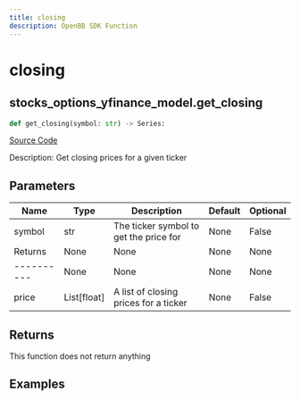 ```yaml
---
title: closing
description: OpenBB SDK Function
---
```


# closing

## stocks_options_yfinance_model.get_closing

```python title='openbb_terminal/stocks/options/yfinance_model.py'
def get_closing(symbol: str) -> Series:
```
[Source Code](https://github.com/OpenBB-finance/OpenBBTerminal/tree/main/openbb_terminal/stocks/options/yfinance_model.py#L297)

Description: Get closing prices for a given ticker

## Parameters

| Name | Type | Description | Default | Optional |
| ---- | ---- | ----------- | ------- | -------- |
| symbol | str | The ticker symbol to get the price for | None | False |
| Returns | None | None | None | None |
| ---------- | None | None | None | None |
| price | List[float] | A list of closing prices for a ticker | None | False |

## Returns

This function does not return anything

## Examples

